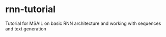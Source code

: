 # rnn-tutorial
Tutorial for MSAIL on basic RNN architecture and working with sequences and text generation
